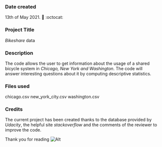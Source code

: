 
### Date created
13th of May 2021.
:metal: :octocat:
### Project Title
*Bikeshare* data  

### Description
The code allows the user to get information about the usage of a shared bicycle system in _Chicago, New York and Washington_.
The code will answer interesting questions about it by computing descriptive statistics.


### Files used
chicago.csv
new_york_city.csv
washington.csv

### Credits
The current project has been created thanks to the database provided by *Udacity*, the helpful site *stackoverflow* and the comments of the reviewer to improve the code.

Thank you for reading ![Alt](/thankyou.png "Thanks")
